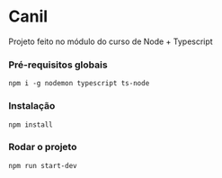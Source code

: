 # Canil

Projeto feito no módulo do curso de Node + Typescript

### Pré-requisitos globais
`npm i -g nodemon typescript ts-node`

### Instalação
`npm install`

### Rodar o projeto
`npm run start-dev`
